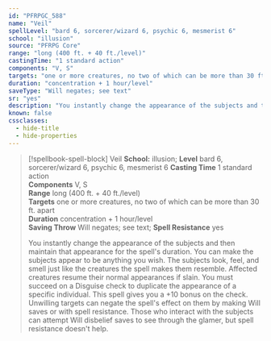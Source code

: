 ```yaml
---
id: "PFRPGC_588"
name: "Veil"
spellLevel: "bard 6, sorcerer/wizard 6, psychic 6, mesmerist 6"
school: "illusion"
source: "PFRPG Core"
range: "long (400 ft. + 40 ft./level)"
castingTime: "1 standard action"
components: "V, S"
targets: "one or more creatures, no two of which can be more than 30 ft. apart"
duration: "concentration + 1 hour/level"
saveType: "Will negates; see text"
sr: "yes"
description: "You instantly change the appearance of the subjects and then maintain that appearance for the spell's duration. You can make the subjects appear to be anything you wish. The subjects look, feel, and smell just like the creatures the spell makes them resemble. Affected creatures resume their normal appearances if slain. You must succeed on a Disguise check to duplicate the appearance of a specific individual. This spell gives you a +10 bonus on the check.  Unwilling targets can negate the spell's effect on them by making Will saves or with spell resistance. Those who interact with the subjects can attempt Will disbelief saves to see through the glamer, but spell resistance doesn't help."
known: false
cssclasses:
  - hide-title
  - hide-properties
---
```


> [!spellbook-spell-block] Veil
> **School:** illusion; **Level** bard 6, sorcerer/wizard 6, psychic 6, mesmerist 6
> **Casting Time** 1 standard action  
> **Components** V, S  
> **Range** long (400 ft. + 40 ft./level)  
> **Targets** one or more creatures, no two of which can be more than 30 ft. apart  
> **Duration** concentration + 1 hour/level  
> **Saving Throw** Will negates; see text; **Spell Resistance** yes
> 
> You instantly change the appearance of the subjects and then maintain that appearance for the spell's duration. You can make the subjects appear to be anything you wish. The subjects look, feel, and smell just like the creatures the spell makes them resemble. Affected creatures resume their normal appearances if slain. You must succeed on a Disguise check to duplicate the appearance of a specific individual. This spell gives you a +10 bonus on the check.  Unwilling targets can negate the spell's effect on them by making Will saves or with spell resistance. Those who interact with the subjects can attempt Will disbelief saves to see through the glamer, but spell resistance doesn't help.